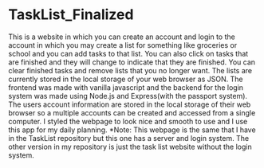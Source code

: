 # TaskList_Finalized
This is a website in which you can create an account and login to the account in which you may create a list for something like 
groceries or school and you can add tasks to that list. You can also click on tasks that are finished and they will change to indicate 
that they are finished. You can clear finished tasks and remove lists that you no longer want. The lists are currently stored in the 
local storage of your web browser as JSON. The frontend was made with vanilla javascript and the backend for the login system was 
made using Node.js and Express(with the passport system). The users account information are stored in the local storage of their
web browser so a multiple accounts can be created and accessed from a single computer. I styled the webpage to look nice and smooth 
to use and I use this app for my daily planning. 
*Note: This webpage is the same that I have in the TaskList repository but this one has a server and login system. The other version
in my repository is just the task list website without the login system.
